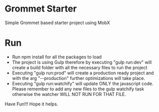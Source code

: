 # Grommet Starter
Simple Grommet based starter project using MobX

# Run
- Run npm install for all the packages to load
- The project is using Gulp therefore by executing "gulp run:dev" will create a build folder with all the 
necessary files to run the project
- Executing "gulp run:prod" will create a production ready project and with the arg "--production" further optimizations
will take place.
- Executing "gulp run:watchify" will update ONLY the javascript code. Please remember to add any new files to the gulp 
 watchify task otherwise the watcher WILL NOT RUN FOR THAT FILE.

Have Fun!!! Hope it helps.
